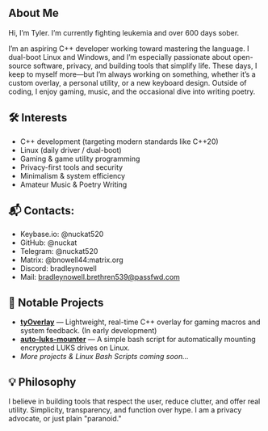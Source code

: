 ## About Me 
Hi, I’m Tyler. I’m currently fighting leukemia and over 600 days sober.

I’m an aspiring C++ developer working toward mastering the language. I dual-boot Linux and Windows, and I’m especially passionate about open-source software, privacy, and building tools that simplify life. These days, I keep to myself more—but I’m always working on something, whether it’s a custom overlay, a personal utility, or a new keyboard design. Outside of coding, I enjoy gaming, music, and the occasional dive into writing poetry.

## 🛠 Interests
- C++ development (targeting modern standards like C++20)
- Linux (daily driver / dual-boot)
- Gaming & game utility programming
- Privacy-first tools and security
- Minimalism & system efficiency
- Amateur Music & Poetry Writing

## 📬 Contacts:
- Keybase.io: @nuckat520
- GitHub: @nuckat
- Telegram: @nuckat520
- Matrix: @bnowell44:matrix.org
- Discord: bradleynowell
- Mail: bradleynowell.brethren539@passfwd.com

## 🚧 Notable Projects
- [**tyOverlay**](https://github.com/nuckat/tyOverlay) — Lightweight, real-time C++ overlay for gaming macros and system feedback. (In early development)
- [**auto-luks-mounter**](https://github.com/nuckat/auto-luks-mounter) — A simple bash script for automatically mounting encrypted LUKS drives on Linux. 
- *More projects & Linux Bash Scripts coming soon...*

## 💡 Philosophy
I believe in building tools that respect the user, reduce clutter, and offer real utility. Simplicity, transparency, and function over hype.
I am a privacy advocate, or just plain "paranoid." 
